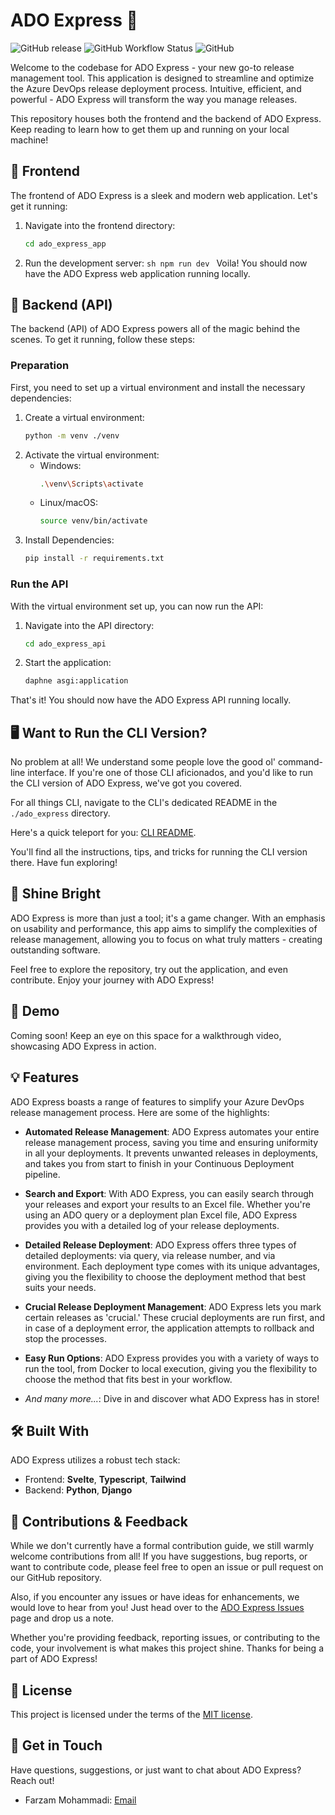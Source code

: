 # ADO Express 🚀
![GitHub release](https://img.shields.io/github/v/release/FarzamMohammadi/ado-express)
![GitHub Workflow Status](https://img.shields.io/github/workflow/status/FarzamMohammadi/ado-express/Node.js%20CI)
![GitHub](https://img.shields.io/github/license/FarzamMohammadi/ado-express)

Welcome to the codebase for ADO Express - your new go-to release management tool. This application is designed to streamline and optimize the Azure DevOps release deployment process. Intuitive, efficient, and powerful - ADO Express will transform the way you manage releases.

This repository houses both the frontend and the backend of ADO Express. Keep reading to learn how to get them up and running on your local machine!

## 🎨 Frontend

The frontend of ADO Express is a sleek and modern web application. Let's get it running:

1. Navigate into the frontend directory:
   ```sh
   cd ado_express_app
   ```
2. Run the development server:
   `sh
npm run dev
`
   Voila! You should now have the ADO Express web application running locally.

## 🔧 Backend (API)

The backend (API) of ADO Express powers all of the magic behind the scenes. To get it running, follow these steps:

### Preparation

First, you need to set up a virtual environment and install the necessary dependencies:

1. Create a virtual environment:
   ```sh
   python -m venv ./venv
   ```
2. Activate the virtual environment:
   - Windows:
     ```sh
     .\venv\Scripts\activate
     ```
   - Linux/macOS:
     ```sh
     source venv/bin/activate
     ```
3. Install Dependencies:
   ```sh
   pip install -r requirements.txt
   ```

### Run the API

With the virtual environment set up, you can now run the API:

1. Navigate into the API directory:
   ```sh
   cd ado_express_api
   ```
2. Start the application:
   ```sh
   daphne asgi:application
   ```

That's it! You should now have the ADO Express API running locally.

## 🖥️ Want to Run the CLI Version?

No problem at all! We understand some people love the good ol' command-line interface. If you're one of those CLI aficionados, and you'd like to run the CLI version of ADO Express, we've got you covered.

For all things CLI, navigate to the CLI's dedicated README in the `./ado_express` directory.

Here's a quick teleport for you: [CLI README](./ado_express/README.md).

You'll find all the instructions, tips, and tricks for running the CLI version there. Have fun exploring!

## 🌟 Shine Bright

ADO Express is more than just a tool; it's a game changer. With an emphasis on usability and performance, this app aims to simplify the complexities of release management, allowing you to focus on what truly matters - creating outstanding software.

Feel free to explore the repository, try out the application, and even contribute. Enjoy your journey with ADO Express!

## 🎥 Demo

Coming soon! Keep an eye on this space for a walkthrough video, showcasing ADO Express in action.

## 💡 Features

ADO Express boasts a range of features to simplify your Azure DevOps release management process. Here are some of the highlights:

- **Automated Release Management**: ADO Express automates your entire release management process, saving you time and ensuring uniformity in all your deployments. It prevents unwanted releases in deployments, and takes you from start to finish in your Continuous Deployment pipeline.

- **Search and Export**: With ADO Express, you can easily search through your releases and export your results to an Excel file. Whether you're using an ADO query or a deployment plan Excel file, ADO Express provides you with a detailed log of your release deployments.

- **Detailed Release Deployment**: ADO Express offers three types of detailed deployments: via query, via release number, and via environment. Each deployment type comes with its unique advantages, giving you the flexibility to choose the deployment method that best suits your needs.

- **Crucial Release Deployment Management**: ADO Express lets you mark certain releases as 'crucial.' These crucial deployments are run first, and in case of a deployment error, the application attempts to rollback and stop the processes.

- **Easy Run Options**: ADO Express provides you with a variety of ways to run the tool, from Docker to local execution, giving you the flexibility to choose the method that fits best in your workflow.

- _And many more..._: Dive in and discover what ADO Express has in store!

## 🛠️ Built With

ADO Express utilizes a robust tech stack:

- Frontend: **Svelte**, **Typescript**, **Tailwind**
- Backend: **Python**, **Django**

## 🤝 Contributions & Feedback

While we don't currently have a formal contribution guide, we still warmly welcome contributions from all! If you have suggestions, bug reports, or want to contribute code, please feel free to open an issue or pull request on our GitHub repository.

Also, if you encounter any issues or have ideas for enhancements, we would love to hear from you! Just head over to the [ADO Express Issues](https://github.com/FarzamMohammadi/ado-express/issues) page and drop us a note.

Whether you're providing feedback, reporting issues, or contributing to the code, your involvement is what makes this project shine. Thanks for being a part of ADO Express!

## 📝 License

This project is licensed under the terms of the [MIT license](LICENSE).

## 📮 Get in Touch

Have questions, suggestions, or just want to chat about ADO Express? Reach out!

- Farzam Mohammadi: [Email](mailto:farzammohammadia@gmail.com)
